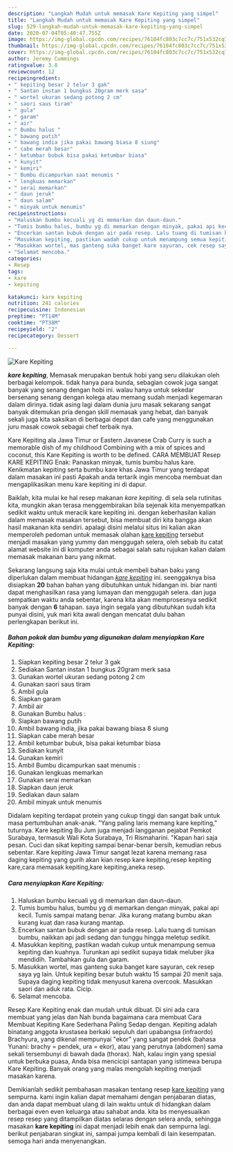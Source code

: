 ```yaml
---
description: "Langkah Mudah untuk memasak Kare Kepiting yang simpel"
title: "Langkah Mudah untuk memasak Kare Kepiting yang simpel"
slug: 529-langkah-mudah-untuk-memasak-kare-kepiting-yang-simpel
date: 2020-07-04T05:40:47.755Z
image: https://img-global.cpcdn.com/recipes/76104fc803c7cc7c/751x532cq70/kare-kepiting-foto-resep-utama.jpg
thumbnail: https://img-global.cpcdn.com/recipes/76104fc803c7cc7c/751x532cq70/kare-kepiting-foto-resep-utama.jpg
cover: https://img-global.cpcdn.com/recipes/76104fc803c7cc7c/751x532cq70/kare-kepiting-foto-resep-utama.jpg
author: Jeremy Cummings
ratingvalue: 3.8
reviewcount: 12
recipeingredient:
- " kepiting besar 2 telur 3 gak"
- " Santan instan 1 bungkus 20gram merk sasa"
- " wortel ukuran sedang potong 2 cm"
- " saori saus tiram"
- " gula"
- " garam"
- " air"
- " Bumbu halus "
- " bawang putih"
- " bawang india jika pakai bawang biasa 8 siung"
- " cabe merah besar"
- " ketumbar bubuk bisa pakai ketumbar biasa"
- " kunyit"
- " kemiri"
- " Bumbu dicampurkan saat menumis "
- " lengkuas memarkan"
- " serai memarkan"
- " daun jeruk"
- " daun salam"
- " minyak untuk menumis"
recipeinstructions:
- "Haluskan bumbu kecuali yg di memarkan dan daun-daun."
- "Tumis bumbu halus, bumbu yg di memarkan dengan minyak, pakai api kecil. Tumis sampai matang benar. Jika kurang matang bumbu akan kurang kuat dan rasa kurang mantap."
- "Encerkan santan bubuk dengan air pada resep. Lalu tuang di tumisan bumbu, naikkan api jadi sedang dan tunggu hingga meletup sedikit."
- "Masukkan kepiting, pastikan wadah cukup untuk menampung semua kepiting dan kuahnya. Turunkan api sedikit supaya tidak meluber jika mendidih. Tambahkan gula dan garam."
- "Masukkan wortel, mas ganteng suka banget kare sayuran, cek resep saya yg lain. Untuk kepiting besar butuh waktu 15 sampai 20 menit saja. Supaya daging kepiting tidak menyusut karena overcook. Masukkan saori dan aduk rata. Cicip."
- "Selamat mencoba."
categories:
- Resep
tags:
- kare
- kepiting

katakunci: kare kepiting 
nutrition: 241 calories
recipecuisine: Indonesian
preptime: "PT14M"
cooktime: "PT38M"
recipeyield: "2"
recipecategory: Dessert

---
```



![Kare Kepiting](https://img-global.cpcdn.com/recipes/76104fc803c7cc7c/751x532cq70/kare-kepiting-foto-resep-utama.jpg)

<b><i>kare kepiting</i></b>, Memasak merupakan bentuk hobi yang seru dilakukan oleh berbagai kelompok. tidak hanya para bunda, sebagian cowok juga sangat banyak yang senang dengan hobi ini. walau hanya untuk sekedar bersenang senang dengan kolega atau memang sudah menjadi kegemaran dalam dirinya. tidak asing lagi dalam dunia juru masak sekarang sangat banyak ditemukan pria dengan skill memasak yang hebat, dan banyak sekali juga kita saksikan di berbagai depot dan cafe yang menggunakan juru masak cowok sebagai chef terbaik nya.

Kare Kepiting ala Jawa Timur or Eastern Javanese Crab Curry is such a memorable dish of my childhood Combining with a mix of spices and coconut, this Kare Kepiting is worth to be defined. CARA MEMBUAT Resep KARE KEPITING Enak: Panaskan minyak, tumis bumbu halus kare. Kenikmatan kepiting serta bumbu kare khas Jawa Timur yang terdapat dalam masakan ini pasti Apakah anda tertarik ingin mencoba membuat dan mengaplikasikan menu kare kepiting ini di dapur.

Baiklah, kita mulai ke hal resep makanan <i>kare kepiting</i>. di sela sela rutinitas kita, mungkin akan terasa menggembirakan bila sejenak kita menyempatkan sedikit waktu untuk meracik kare kepiting ini. dengan keberhasilan kalian dalam memasak masakan tersebut, bisa membuat diri kita bangga akan hasil makanan kita sendiri. apalagi disini melalui situs ini kalian akan memperoleh pedoman untuk memasak olahan <u>kare kepiting</u> tersebut menjadi masakan yang yummy dan menggugah selera, oleh sebab itu catat alamat website ini di komputer anda sebagai salah satu rujukan kalian dalam memasak makanan baru yang nikmat.


Sekarang langsung saja kita mulai untuk membeli bahan baku yang diperlukan dalam membuat hidangan <u><i>kare kepiting</i></u> ini. seenggaknya bisa disiapkan <b>20</b> bahan bahan yang dibutuhkan untuk hidangan ini. biar nanti dapat menghasilkan rasa yang lumayan dan menggugah selera. dan juga sempatkan waktu anda sebentar, karena kita akan memprosesnya sedikit banyak dengan <b>6</b> tahapan. saya ingin segala yang dibutuhkan sudah kita punyai disini, yuk mari kita awali dengan mencatat dulu bahan perlengkapan berikut ini.

<!--inarticleads1-->

##### Bahan pokok dan bumbu yang digunakan dalam menyiapkan Kare Kepiting:

1. Siapkan  kepiting besar 2 telur 3 gak
1. Sediakan  Santan instan 1 bungkus 20gram merk sasa
1. Gunakan  wortel ukuran sedang potong 2 cm
1. Gunakan  saori saus tiram
1. Ambil  gula
1. Siapkan  garam
1. Ambil  air
1. Gunakan  Bumbu halus :
1. Siapkan  bawang putih
1. Ambil  bawang india, jika pakai bawang biasa 8 siung
1. Siapkan  cabe merah besar
1. Ambil  ketumbar bubuk, bisa pakai ketumbar biasa
1. Sediakan  kunyit
1. Gunakan  kemiri
1. Ambil  Bumbu dicampurkan saat menumis :
1. Gunakan  lengkuas memarkan
1. Gunakan  serai memarkan
1. Siapkan  daun jeruk
1. Sediakan  daun salam
1. Ambil  minyak untuk menumis


Didalam kepiting terdapat protein yang cukup tinggi dan sangat baik untuk masa pertumbuhan anak-anak. &#34;Yang paling laris memang kare kepiting,&#34; tuturnya. Kare kepiting Bu Jum juga menjadi langganan pejabat Pemkot Surabaya, termasuk Wali Kota Surabaya, Tri Rismaharini. &#34;Kapan hari saja pesan. Cuci dan sikat kepiting sampai benar-benar bersih, kemudian rebus sebentar. Kare kepiting Jawa Timur sangat lezat karena memang rasa daging kepiting yang gurih akan kian resep kare kepiting,resep kepiting kare,cara memasak kepiting,kare kepiting,aneka resep. 

<!--inarticleads2-->

##### Cara menyiapkan Kare Kepiting:

1. Haluskan bumbu kecuali yg di memarkan dan daun-daun.
1. Tumis bumbu halus, bumbu yg di memarkan dengan minyak, pakai api kecil. Tumis sampai matang benar. Jika kurang matang bumbu akan kurang kuat dan rasa kurang mantap.
1. Encerkan santan bubuk dengan air pada resep. Lalu tuang di tumisan bumbu, naikkan api jadi sedang dan tunggu hingga meletup sedikit.
1. Masukkan kepiting, pastikan wadah cukup untuk menampung semua kepiting dan kuahnya. Turunkan api sedikit supaya tidak meluber jika mendidih. Tambahkan gula dan garam.
1. Masukkan wortel, mas ganteng suka banget kare sayuran, cek resep saya yg lain. Untuk kepiting besar butuh waktu 15 sampai 20 menit saja. Supaya daging kepiting tidak menyusut karena overcook. Masukkan saori dan aduk rata. Cicip.
1. Selamat mencoba.


Resep Kare Kepiting enak dan mudah untuk dibuat. Di sini ada cara membuat yang jelas dan Nah bunda bagaimana cara membuat Cara Membuat Kepiting Kare Sederhana Paling Sedap dengan. Kepiting adalah binatang anggota krustasea berkaki sepuluh dari upabangsa (infraordo) Brachyura, yang dikenal mempunyai &#34;ekor&#34; yang sangat pendek (bahasa Yunani: brachy = pendek, ura = ekor), atau yang perutnya (abdomen) sama sekali tersembunyi di bawah dada (thorax). Nah, kalau ingin yang spesial untuk berbuka puasa, Anda bisa mencicipi santapan yang istimewa berupa Kare Kepiting. Banyak orang yang malas mengolah kepiting menjadi masakan karena. 

Demikianlah sedikit pembahasan masakan tentang resep <u>kare kepiting</u> yang sempurna. kami ingin kalian dapat memahami dengan penjabaran diatas, dan anda dapat membuat ulang di lain waktu untuk di hidangkan dalam berbagai even even keluarga atau sahabat anda. kita bs menyesuaikan resep resep yang ditampilkan diatas selaras dengan selera anda, sehingga masakan <b>kare kepiting</b> ini dapat menjadi lebih enak dan sempurna lagi. berikut penjabaran singkat ini, sampai jumpa kembali di lain kesempatan. semoga hari anda menyenangkan.
